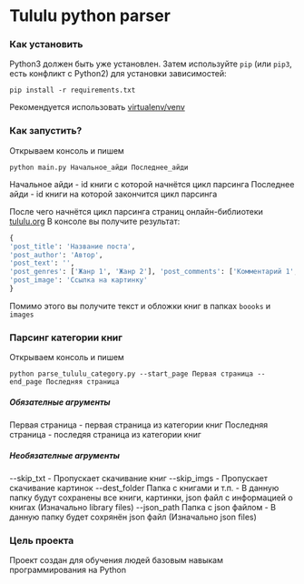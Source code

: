 # Tululu python parser
### Как установить
Python3 должен быть уже установлен. Затем используйте `pip` (или `pip3`, есть конфликт с Python2) для установки зависимостей:
```
pip install -r requirements.txt
```
Рекомендуется использовать [virtualenv/venv](https://docs.python.org/3/library/venv.html)

### Как запустить?
Открываем консоль и пишем
```
python main.py Начальное_айди Последнее_айди
```

Начальное айди - id книги с которой начнётся цикл парсинга
Последнее айди - id книги на которой закончится цикл парсинга

После чего начнётся цикл парсинга страниц онлайн-библиотеки [tululu.org](tululu.org)
В консоле вы получите результат:
```python
{
'post_title': 'Название поста', 
'post_author': 'Автор', 
'post_text': '', 
'post_genres': ['Жанр 1', 'Жанр 2'], 'post_comments': ['Комментарий 1', 'Коментарий 2'], 
'post_image': 'Ссылка на картинку'
}
```
Помимо этого вы получите текст и обложки книг в папках ```boooks``` и ```images```

### Парсинг категории книг
Открываем консоль и пишем
```
python parse_tululu_category.py --start_page Первая страница --end_page Последняя страница
```
##### Обязателные агрументы

Первая страница - первая страница из категории книг
Последняя страница - последяя страница из категории книг

##### Необязателные агрументы
--skip_txt - Пропускает скачивание книг
--skip_imgs - Пропускает скачивание картинок
--dest_folder Папка с книгами и т.п. - В данную папку будут сохранены все книги, картинки, json файл с информацией о книгах (Изначально library files)
--json_path Папка с json файлом - В данную папку будет сохрянён json файл (Изначально json files)

### Цель проекта
Проект создан для обучения людей базовым навыкам программирования на Python

